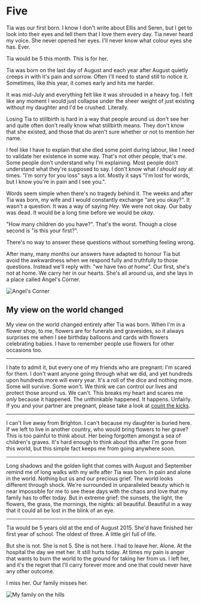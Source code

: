 # Five

Tia was our first born. I know I don't write about Ellis and Seren, but I get to look into their eyes and tell them that I love them every day. Tia never heard my voice. She never opened her eyes. I'll never know what colour eyes she has. Ever.

Tia would be 5 this month. This is for her.

<!--more-->

Tia was born on the last day of August and each year after August quietly creeps in with it's pain and sorrow. Often I'll need to stand still to notice it. Sometimes, like this year, it comes early and hits me harder.

It was mid-July and everything felt like it was shrouded in a heavy fog. I felt like any moment I would just collapse under the sheer weight of just existing without my daughter and I'd be crushed. Literally.

Losing Tia to stillbirth is hard in a way that people around us don't see her and quite often don't really know what stillbirth means. They don't know that she existed, and those that do aren't sure whether or not to mention her name.

I feel like I have to explain that she died some point during labour, like I need to validate her existence in some way. That's not other people, that's *me*. Some people don't understand why I'm explaining. Most people don't understand what they're supposed to say. I don't know what *I should say* at times. "I'm sorry for you loss" says a lot. Mostly it says "I'm lost for words, but I know you're in pain and I see you.".

Words seem simple when there's no tragedy behind it. The weeks and  after Tia was born, my wife and I would constantly exchange "are you okay?". It wasn't a question. It was a way of saying *Hey*. We were not okay. Our baby was dead. It would be a long time before we would be *okay*.

"How many children do you have?". That's the worst. Though a close second is "is this your first?".

There's no way to answer these questions without something feeling wrong.

After many, many months our answers have adapted to honour Tia but avoid the awkwardness when we respond fully and truthfully to those questions. Instead we'll reply with: "we have two *at home*". Our first, she's not at home. We carry her in our hearts. She's all around us, and she lays in a place called Angel's Corner.

![Angel's Corner](/images/angels-corner.jpg)

## My view on the world changed

My view on the world changed entirely after Tia was born. When I'm in a flower shop, to me, flowers are for funerals and gravesides, so it always surprises me when I see birthday balloons and cards with flowers celebrating babies. I have to remember people use flowers for other occasions too.

---

I hate to admit it, but every one of my friends who are pregnant: I'm scared for them. I don't want anyone going through what we did, and yet hundreds upon hundreds more will every year. It's a roll of the dice and nothing more. Some will survive. Some won't. We think we can control our lives and protect those around us. We can't. This breaks my heart and scares me *only* because it happened. The unthinkable happened. It happens. Unfairly. If you and your partner are pregnant, please take a look at [count the kicks](http://www.countthekicks.org.uk/).

---

I can't live away from Brighton. I can't because my daughter is buried here. If we left to live in another country, who would bring flowers to her grave? This is too painful to think about. Her being forgotten amongst a sea of children's graves. It's hard enough to think about this after I'm gone from this world, but this simple fact keeps me from going anywhere soon.

---

Long shadows and the golden light that comes with August and September remind me of long walks with my wife after Tia was born. In pain and alone in the world. Nothing but us and our precious grief. The world looks different through shock. We're surrounded in unparalleled beauty which is near impossible for me to see these days with the chaos and love that my family has to offer today. But in extreme grief: the sunsets, the light, the flowers, the grass, the mornings, the nights: all beautiful. Beautiful in a way that it could all be lost in the blink of an eye.

---

Tia would be 5 years old at the end of August 2015. She'd have finished her first year of school. The oldest of three. A little girl full of life.

But she is not. She is not 5. She is not here. I had to leave her. Alone. At the hospital the day we met her. It still hurts today. At times my pain is anger that wants to burn the world to the ground for taking her from us. I left her, and it's the regret that I'll carry forever more and one that could never have any other outcome.

I miss her. Our family misses her.

![My family on the hills](/images/family-on-hills-2015.jpg)

<!--

Flowers are for gravesides.
I'm always fearful when friend's due dates are coming up.
I don't have any answer that isn't messy to: how many children do you have.
I notice the golden light and long shadows in August and September because we saw everything differently after Tia was born.
I can't ever see myself leaving Brighton because my baby is buried here, and if I didn't live here, who would visit her graveside?
I don't know what colour Tia's eyes are.

-->
